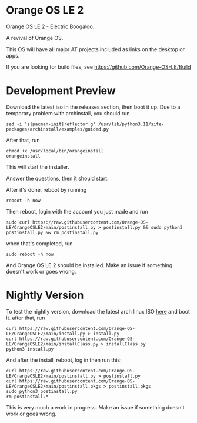 # Orange OS LE 2
Orange OS LE 2 - Electric Boogaloo.

A revival of Orange OS.

This OS will have all major AT projects included as links on the desktop or apps.

If you are looking for build files, see https://github.com/Orange-OS-LE/Build

# Development Preview

Download the latest iso in the releases section, then boot it up. 
Due to a temporary problem with archinstall, you should run
```
sed -i 's|pacman-init|reflector|g' /usr/lib/python3.11/site-packages/archinstall/examples/guided.py
```
After that, run
```
chmod +x /usr/local/bin/orangeinstall
orangeinstall
```

This will start the installer.

Answer the questions, then it should start.

After it's done, reboot by running 
```
reboot -h now
```
Then reboot, login with the account you just made and run
```
sudo curl https://raw.githubusercontent.com/Orange-OS-LE/OrangeOSLE2/main/postinstall.py > postinstall.py && sudo python3 postinstall.py && rm postinstall.py
```
when that's completed, run
```
sudo reboot -h now
```
And Orange OS LE 2 should be installed. Make an issue if something doesn't work or goes wrong.

# Nightly Version

To test the nightly version, download the latest arch linux ISO [here](https://archlinux.org/download/) and boot it.
after that, run
```
curl https://raw.githubusercontent.com/Orange-OS-LE/OrangeOSLE2/main/install.py > install.py
curl https://raw.githubusercontent.com/Orange-OS-LE/OrangeOSLE2/main/installClass.py > installClass.py
python3 install.py
```
And after the install, reboot, log in then run this: 
```
curl https://raw.githubusercontent.com/Orange-OS-LE/OrangeOSLE2/main/postinstall.py > postinstall.py
curl https://raw.githubusercontent.com/Orange-OS-LE/OrangeOSLE2/main/postinstall.pkgs > postinstall.pkgs
sudo python3 postinstall.py
rm postinstall.*
```
This is very much a work in progress. Make an issue if something doesn't work or goes wrong.
